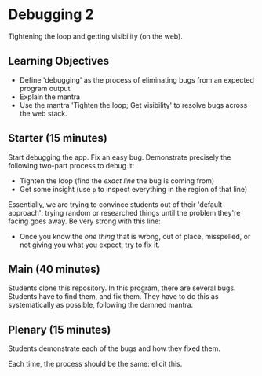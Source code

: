 # Debugging 2

Tightening the loop and getting visibility (on the web).

## Learning Objectives

- Define 'debugging' as the process of eliminating bugs from an expected program output
- Explain the mantra
- Use the mantra 'Tighten the loop; Get visibility' to resolve bugs across the web stack.

## Starter (15 minutes)

Start debugging the app.  Fix an easy bug. Demonstrate precisely the following two-part process to debug it:

- Tighten the loop (find the _exact line_ the bug is coming from)
- Get some insight (use `p` to inspect everything in the region of that line)

Essentially, we are trying to convince students out of their 'default approach': trying random or researched things until the problem they're facing goes away. Be very strong with this line:

- Once you know the _one thing_ that is wrong, out of place, misspelled, or not giving you what you expect, try to fix it.

## Main (40 minutes)

Students clone this repository. In this program, there are several bugs. Students have to find them, and fix them. They have to do this as systematically as possible, following the damned mantra.

## Plenary (15 minutes)

Students demonstrate each of the bugs and how they fixed them.

Each time, the process should be the same: elicit this.
